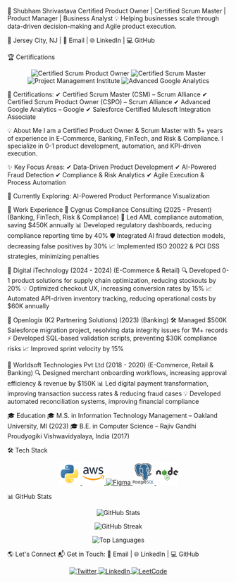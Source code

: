 🚀 Shubham Shrivastava
Certified Product Owner | Certified Scrum Master | Product Manager | Business Analyst
💡 Helping businesses scale through data-driven decision-making and Agile product execution.

📍 Jersey City, NJ | 📧 Email | 🌐 LinkedIn | 💻 GitHub

🏆 Certifications
<p align="center"> <img src="https://raw.githubusercontent.com/shubhamshrivastava11/shubhamshrivastava11/main/assets/CSPO.png" alt="Certified Scrum Product Owner" height="100"/> <img src="https://raw.githubusercontent.com/shubhamshrivastava11/shubhamshrivastava11/main/assets/CSM.png" alt="Certified Scrum Master" height="100"/> <img src="https://raw.githubusercontent.com/shubhamshrivastava11/shubhamshrivastava11/main/assets/PMI.png" alt="Project Management Institute" height="100"/> <img src="https://raw.githubusercontent.com/shubhamshrivastava11/shubhamshrivastava11/main/assets/GoogleAnalytics.png" alt="Advanced Google Analytics" height="100"/> </p>
📜 Certifications:
✔ Certified Scrum Master (CSM) – Scrum Alliance
✔ Certified Scrum Product Owner (CSPO) – Scrum Alliance
✔ Advanced Google Analytics – Google
✔ Salesforce Certified Mulesoft Integration Associate

💡 About Me
I am a Certified Product Owner & Scrum Master with 5+ years of experience in E-Commerce, Banking, FinTech, and Risk & Compliance. I specialize in 0-1 product development, automation, and KPI-driven execution.

✨ Key Focus Areas:
✔ Data-Driven Product Development
✔ AI-Powered Fraud Detection
✔ Compliance & Risk Analytics
✔ Agile Execution & Process Automation

🎯 Currently Exploring: AI-Powered Product Performance Visualization

📂 Work Experience
🔹 Cygnus Compliance Consulting (2025 - Present) (Banking, FinTech, Risk & Compliance)
🚀 Led AML compliance automation, saving $450K annually
📊 Developed regulatory dashboards, reducing compliance reporting time by 40%
🛡️ Integrated AI fraud detection models, decreasing false positives by 30%
📈 Implemented ISO 20022 & PCI DSS strategies, minimizing penalties

🔹 Digital iTechnology (2024 - 2024) (E-Commerce & Retail)
🔍 Developed 0-1 product solutions for supply chain optimization, reducing stockouts by 20%
💡 Optimized checkout UX, increasing conversion rates by 15%
📈 Automated API-driven inventory tracking, reducing operational costs by $60K annually

🔹 Openlogix (K2 Partnering Solutions) (2023) (Banking)
🛠 Managed $500K Salesforce migration project, resolving data integrity issues for 1M+ records
⚡ Developed SQL-based validation scripts, preventing $30K compliance risks
📈 Improved sprint velocity by 15%

🔹 Worldsoft Technologies Pvt Ltd (2018 - 2020) (E-Commerce, Retail & Banking)
🔍 Designed merchant onboarding workflows, increasing approval efficiency & revenue by $150K
📊 Led digital payment transformation, improving transaction success rates & reducing fraud cases
💡 Developed automated reconciliation systems, improving financial compliance

🎓 Education
🎓 M.S. in Information Technology Management – Oakland University, MI (2023)
🎓 B.E. in Computer Science – Rajiv Gandhi Proudyogiki Vishwavidyalaya, India (2017)

🛠 Tech Stack
<p align="center"> <a href="https://www.python.org" target="_blank"> <img src="https://raw.githubusercontent.com/devicons/devicon/master/icons/python/python-original.svg" alt="Python" width="50" height="50"/> </a> <a href="https://aws.amazon.com" target="_blank"> <img src="https://raw.githubusercontent.com/devicons/devicon/master/icons/amazonwebservices/amazonwebservices-original-wordmark.svg" alt="AWS" width="50" height="50"/> </a> <a href="https://www.figma.com/" target="_blank"> <img src="https://www.vectorlogo.zone/logos/figma/figma-icon.svg" alt="Figma" width="50" height="50"/> </a> <a href="https://www.postgresql.org/" target="_blank"> <img src="https://raw.githubusercontent.com/devicons/devicon/master/icons/postgresql/postgresql-original-wordmark.svg" alt="PostgreSQL" width="50" height="50"/> </a> <a href="https://nodejs.org" target="_blank"> <img src="https://raw.githubusercontent.com/devicons/devicon/master/icons/nodejs/nodejs-original-wordmark.svg" alt="NodeJS" width="50" height="50"/> </a> </p>
📊 GitHub Stats
<p align="center"> <img src="https://github-readme-stats.vercel.app/api?username=shubhamshrivastava11&show_icons=true&theme=tokyonight" alt="GitHub Stats" /> </p> <p align="center"> <img src="https://github-readme-streak-stats.herokuapp.com/?user=shubhamshrivastava11&theme=tokyonight" alt="GitHub Streak" /> </p> <p align="center"> <img src="https://github-readme-stats.vercel.app/api/top-langs?username=shubhamshrivastava11&show_icons=true&theme=tokyonight&layout=compact" alt="Top Languages" /> </p>
🌎 Let's Connect
📬 Get in Touch:
📧 Email | 🌐 LinkedIn | 💻 GitHub

<p align="center"> <a href="https://twitter.com/ishubham11" target="_blank"> <img align="center" src="https://raw.githubusercontent.com/rahuldkjain/github-profile-readme-generator/master/src/images/icons/Social/twitter.svg" alt="Twitter" height="40" width="40" /> </a> <a href="https://linkedin.com/in/shubhamshrivastava11" target="_blank"> <img align="center" src="https://raw.githubusercontent.com/rahuldkjain/github-profile-readme-generator/master/src/images/icons/Social/linked-in-alt.svg" alt="LinkedIn" height="40" width="40" /> </a> <a href="https://www.leetcode.com/shubham11795" target="_blank"> <img align="center" src="https://raw.githubusercontent.com/rahuldkjain/github-profile-readme-generator/master/src/images/icons/Social/leet-code.svg" alt="LeetCode" height="40" width="40" /> </a> </p>
